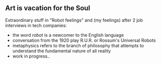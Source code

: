 ## Art is vacation for the Soul
Extraordinary stuff in "Robot feelings" and (my feelings) after 2 job interviews in tech companies:

- the word $robot$ is a newcomer to the English language
- conversation from the 1920 play R.U.R. or Rossum's Universal Robots
- metaphysics refers to the branch of philosophy that attempts to understand the fundamental nature of all reality
- work in progress..
